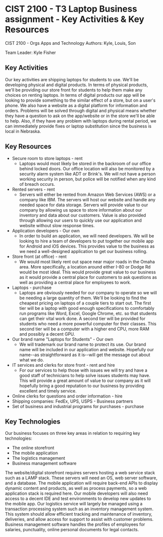 # CIST 2100 - T3 Laptop Business assignment - Key Activities & Key Resources
CIST 2100 - Orgs Apps and Technology
Authors: Kyle, Louis, Son

Team Leader: Kyle Fisher

## Key Activities

Our key activities are shipping laptops for students to use. We'll be developing physical and digital products. In terms of physical products, we'll be providing our store front for students to help them make any choices on renting laptops. In terms of digital products our app will be looking to provide something to the similar effect of a store, but on a user's phone. We also have a website as a digital platform for information and orders. Problems will be solved through digital and physical means whether they have a question to ask on the app/website or in the store we'll be able to help. Also, if they have any problem with laptops during rental period, we can immediately provide fixes or laptop substitution since the business is local in Nebraska.

## Key Resources

* Secure room to store laptops - rent
  * Laptops would most likely be stored in the backroom of our office behind locked doors. Our office location will also be monitored by
  a security alarm system like ADT or Brink's. We will not have a person working security in person, but police will be notified when
  any kind of breach occurs.
* Rented servers - rent
  * Servers will either be rented from Amazon Web Services (AWS) or a company like IBM. The servers will host our website and handle any
  needed space for data storage. Servers will provide value to our company by allowing us space to store information about our inventory
  and data about our customers. Value is also provided through allowing our users to quickly use our application and website without
  slow response times.
* Application developers - Our own
  * In order to build an application, we will need developers. We will be looking to hire a team of developers to put together our mobile app for
  Android and iOS devices. This provides value to the business as we need a well-designed application to get our business rolling. 
* Store front (at office) - rent
  * We would most likely rent out space near major roads in the Omaha area. More specifically, a location around either I-80 or Dodge Rd would be most ideal. This would provide great value to our business as it would provide a central place for customers to ask questions as well as providing a central place for employees to work. 
* Laptops - purchase
  * Laptops are obviously needed for our company to operate so we will be needing a large quantity of them. We'll be looking to find the
  cheapest pricing on laptops of a couple tiers to start out. The first tier will be a laptop with good enough specifications to
  comfortably run programs like Word, Excel, Google Chrome, etc. so that students can get their vital work done. A second tier will be
  provided for students who need a more powerful computer for their classes. This second tier will be a computer with a higher end CPU,
  more RAM and possibly a decent GPU.
* Our brand name "Laptops for Students" - Our own
  * We will trademark our brand name to protect its use. Our brand name will be included in our application and website.
  Hopefully our name--as straightforward as it is--will get the message out about what we do.
* IT services and clerks for store front - rent and hire
  * For our services to help those with issues we will try and have a good staff of technicians to help solve issues students may have.
  This will provide a great amount of value to our company as it will hopefully bring a good reputation to our business by providing
  excellent and timely service.
* Online clerks for questions and order information - hire
* Shipping companies: FedEx, UPS, USPS - Business partners
* Set of business and industrial programs for purchases - purchase

## Key Technologies
Our business focuses on three key areas in relation to requiring key technologies:
* The online storefront
* The mobile application
* The logistics management
* Business management software

The website/digital storefront requires servers hosting a web service stack such as a LAMP stack. These servers will need an OS, web server software, and a database.
The mobile application will require back-end APIs to display dynamic content and products, as well as process payments, so a web application stack is required here. Our mobile developers will also need access to a decent IDE and test environments to develop new updates to the mobile app.
Our logistics service will largely be managed using a transaction processing system such as an inventory management system. This system should allow efficient tracking and maintenance of inventory, deliveries, and allow access for support to assist with customer problems.
Business management software handles the profiles of employees for salaries, punctuality, online personal documents for legal contacts. 
